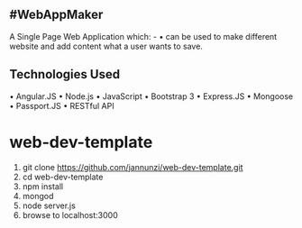 #WebAppMaker
--------------------------------------------------------------------
A Single Page Web Application which: -
•	can be used to make different website and add content what a user wants to save.

**Technologies Used**
--------------------------------------------------------------------
•   Angular.JS
•   Node.js
•   JavaScript
•   Bootstrap 3
•   Express.JS
•   Mongoose
•   Passport.JS
•   RESTful API



# web-dev-template

1. git clone https://github.com/jannunzi/web-dev-template.git
1. cd web-dev-template
1. npm install
1. mongod
1. node server.js
1. browse to localhost:3000
